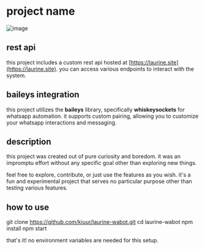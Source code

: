 # project name

![image](https://pomf2.lain.la/f/wsbg6r1o.jpg)

## rest api

this project includes a custom rest api hosted at [https://laurine.site](https://laurine.site). you can access various endpoints to interact with the system.

## baileys integration

this project utilizes the **baileys** library, specifically **whiskeysockets** for whatsapp automation. it supports custom pairing, allowing you to customize your whatsapp interactions and messaging.

## description

this project was created out of pure curiosity and boredom. it was an impromptu effort without any specific goal other than exploring new things.

feel free to explore, contribute, or just use the features as you wish. it's a fun and experimental project that serves no particular purpose other than testing various features.

## how to use
git clone https://github.com/kiuur/laurine-wabot.git 
cd laurine-wabot 
npm install 
npm start

that's it! no environment variables are needed for this setup.
